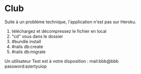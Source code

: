 # Club

Suite à un problème technique, l'application n'est pas sur Heroku.

1. téléchargez et décompressez le fichier en local
2. "cd" vous dans le dossier
3. #bundle install
4. #rails db:create
5. #rails db:migrate


Un utilisateur Test est à votre disposition : mail:bbb@bbb password:azertyuiop

